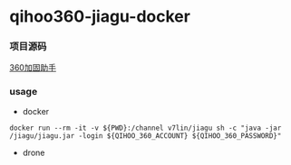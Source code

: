 # qihoo360-jiagu-docker

### 项目源码

[360加固助手](http://jiagu.360.cn/#/global/download)

### usage

* docker

````
docker run --rm -it -v ${PWD}:/channel v7lin/jiagu sh -c "java -jar /jiagu/jiagu.jar -login ${QIHOO_360_ACCOUNT} ${QIHOO_360_PASSWORD}"
````

* drone

````
````
